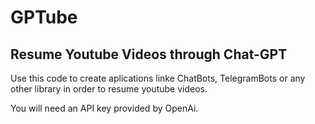 # GPTube
## Resume Youtube Videos through Chat-GPT

Use this code to create aplications linke ChatBots, TelegramBots or any other library in order to resume youtube videos.

You will need an API key provided by OpenAi.
